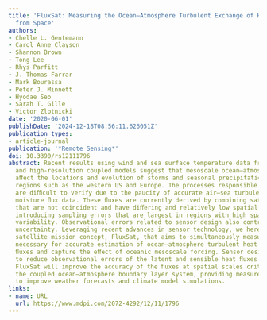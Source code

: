 ```yaml
---
title: 'FluxSat: Measuring the Ocean–Atmosphere Turbulent Exchange of Heat and Moisture
  from Space'
authors:
- Chelle L. Gentemann
- Carol Anne Clayson
- Shannon Brown
- Tong Lee
- Rhys Parfitt
- J. Thomas Farrar
- Mark Bourassa
- Peter J. Minnett
- Hyodae Seo
- Sarah T. Gille
- Victor Zlotnicki
date: '2020-06-01'
publishDate: '2024-12-18T08:56:11.626051Z'
publication_types:
- article-journal
publication: '*Remote Sensing*'
doi: 10.3390/rs12111796
abstract: Recent results using wind and sea surface temperature data from satellites
  and high-resolution coupled models suggest that mesoscale ocean–atmosphere interactions
  aﬀect the locations and evolution of storms and seasonal precipitation over continental
  regions such as the western US and Europe. The processes responsible for this coupling
  are diﬃcult to verify due to the paucity of accurate air–sea turbulent heat and
  moisture ﬂux data. These ﬂuxes are currently derived by combining satellite measurements
  that are not coincident and have diﬀering and relatively low spatial resolutions,
  introducing sampling errors that are largest in regions with high spatial and temporal
  variability. Observational errors related to sensor design also contribute to increased
  uncertainty. Leveraging recent advances in sensor technology, we here describe a
  satellite mission concept, FluxSat, that aims to simultaneously measure all variables
  necessary for accurate estimation of ocean–atmosphere turbulent heat and moisture
  ﬂuxes and capture the eﬀect of oceanic mesoscale forcing. Sensor design is expected
  to reduce observational errors of the latent and sensible heat ﬂuxes by almost 50%.
  FluxSat will improve the accuracy of the ﬂuxes at spatial scales critical to understanding
  the coupled ocean–atmosphere boundary layer system, providing measurements needed
  to improve weather forecasts and climate model simulations.
links:
- name: URL
  url: https://www.mdpi.com/2072-4292/12/11/1796
---
```


